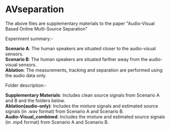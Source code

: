 # AVseparation

The above files are supplementary materials to the paper "Audio-Visual Based Online Multi-Source Separation"

Experiment summary:- 

**Scenario A**: The human speakers are situated closer to the audio-visual sensors.\
**Scenario B**: The human speakers are situated farther away from the audio-visual sensors.\
**Ablation**: The measurements, tracking and separation are performed using the audio data only.

Folder description:-

**Supplementary Materials**: Includes clean source signals from Scenario A and B and the folders below.\
**Ablation(audio-only)**: Includes the mixture signals and estimated source signals (in .wav format) from Scenario A and Scenario B.\
**Audio-Visual_combined**: Includes the mixture and estimated source signals (in .mp4 format) from Scenario A and Scenario B.



